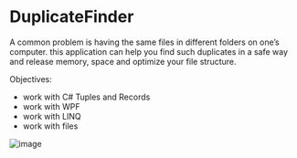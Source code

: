 # DuplicateFinder
A common problem is having the same files in different folders on one’s computer. 
this application can help you find such duplicates in a safe way and release
memory, space and optimize your file structure.

Objectives:
- work with C# Tuples and Records
- work with WPF
- work with LINQ
- work with files

![image](https://github.com/GitMalmoer/DuplicateFinder/assets/113827015/a4ba74b9-2c5b-46bf-b760-f6e783c9a7bf)
